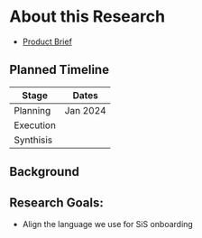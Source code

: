 # About this Research

- [Product Brief](https://github.com/department-of-veterans-affairs/va.gov-team/blob/master/products/identity/Products/Product%20Briefs/Sign%20in%20Service.md)


## Planned Timeline

| Stage | Dates |
| --- | ---|
| Planning | Jan 2024 |
| Execution | |
| Synthisis |  |

## Background


## Research Goals:
- Align the language we use for SiS onboarding

